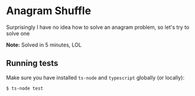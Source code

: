 # Anagram Shuffle

  Surprisingly I have no idea how to solve an anagram problem, so let's try to solve one

  **Note:** Solved in 5 minutes, LOL

## Running tests

  Make sure you have installed `ts-node` and `typescript` globally (or locally):

```bash
$ ts-node test
```
